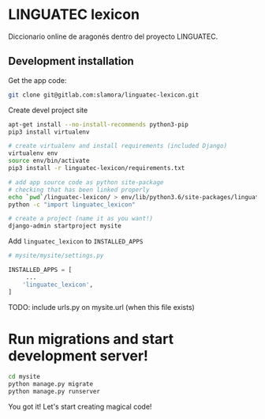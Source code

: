 # LINGUATEC lexicon

Diccionario online de aragonés dentro del proyecto LINGUATEC.

## Development installation

Get the app code:
```bash
git clone git@gitlab.com:slamora/linguatec-lexicon.git
```

Create devel project site
```bash
apt-get install --no-install-recommends python3-pip
pip3 install virtualenv

# create virtualenv and install requirements (included Django)
virtualenv env
source env/bin/activate
pip3 install -r linguatec-lexicon/requirements.txt

# add app source code as python site-package
# checking that has been linked properly
echo `pwd`/linguatec-lexicon/ > env/lib/python3.6/site-packages/linguatec_lexicon.pth
python -c "import linguatec_lexicon"

# create a project (name it as you want!)
django-admin startproject mysite
```

Add `linguatec_lexicon` to `INSTALLED_APPS`
```python
# mysite/mysite/settings.py

INSTALLED_APPS = [
     ...
    'linguatec_lexicon',
]
```

TODO: include urls.py on mysite.url (when this file exists)

# Run migrations and start development server!
```bash
cd mysite
python manage.py migrate
python manage.py runserver
```

You got it! Let's start creating magical code!
